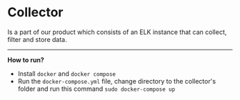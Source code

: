 # Collector
Is a part of our product which consists of an ELK instance that can collect, filter and store data.

---
**How to run?** 

- Install ` docker ` and ` docker compose `
- Run the ` docker-compose.yml ` file, change directory to the collector's folder and run this command `sudo docker-compose up `
